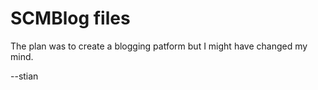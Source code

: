 SCMBlog files
=============

The plan was to create a blogging patform but I might have changed my mind.

--stian
